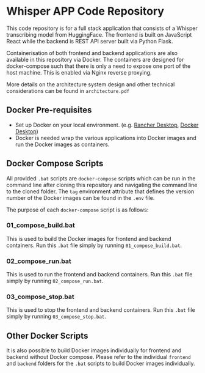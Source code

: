 # Whisper APP Code Repository 

This code repository is for a full stack application that consists of a Whisper transcribing model from HuggingFace. The frontend is built on JavaScript React while the backend is REST API server built via Python Flask. 

Containerisation of both frontend and backend applications are also available in this repository via Docker. The containers are designed for docker-compose such that there is only a need to expose one port of the host machine. This is enabled via Nginx reverse proxying.

More details on the architecture system design and other technical considerations can be found in `architecture.pdf`

## Docker Pre-requisites
- Set up Docker on your local environment. (e.g. [Rancher Desktop](https://docs.rancherdesktop.io/getting-started/installation/), [Docker Desktop](https://docs.docker.com/desktop/setup/install/windows-install/))
- Docker is needed wrap the various applications into Docker images and run the Docker images as containers.

## Docker Compose Scripts
All provided `.bat` scripts are `docker-compose` scripts which can be run in the command line after cloning this repository and navigating the command line to the cloned folder. The `tag` environment attribute that defines the version number of the Docker images can be found in the `.env` file.

The purpose of each `docker-compose` script is as follows:

### 01_compose_build.bat
This is used to build the Docker images for frontend and backend containers. Run this `.bat` file simply by running `01_compose_build.bat`. 

### 02_compose_run.bat
This is used to run the frontend and backend containers. Run this `.bat` file simply by running `02_compose_run.bat`. 

### 03_compose_stop.bat
This is used to stop the frontend and backend containers. Run this `.bat` file simply by running `03_compose_stop.bat`. 

## Other Docker Scripts
It is also possible to build Docker images individually for frontend and backend without Docker compose. Please refer to the individual `frontend` and `backend` folders for the `.bat` scripts to build Docker images individually.
